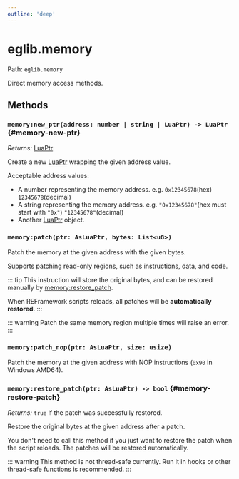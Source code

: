 ```yaml
---
outline: 'deep'
---
```


# eglib.memory

Path: `eglib.memory`

Direct memory access methods.

## Methods

### `memory:new_ptr(address: number | string | LuaPtr) -> LuaPtr` {#memory-new-ptr}

*Returns:* [LuaPtr](/objects/luaptr)

Create a new [LuaPtr](/objects/luaptr) wrapping the given address value.

Acceptable address values:

- A number representing the memory address. e.g. `0x12345678`(hex) `12345678`(decimal)
- A string representing the memory address. e.g. `"0x12345678"`(hex must start with `"0x"`) `"12345678"`(decimal)
- Another [LuaPtr](/objects/luaptr) object.

### `memory:patch(ptr: AsLuaPtr, bytes: List<u8>)`

Patch the memory at the given address with the given bytes.

Supports patching read-only regions, such as instructions, data, and code.

::: tip
This instruction will store the original bytes, and can be restored manually by [memory:restore_patch](#memory-restore-patch).

When REFramework scripts reloads, all patches will be **automatically restored**.
:::

::: warning
Patch the same memory region multiple times will raise an error.
:::

### `memory:patch_nop(ptr: AsLuaPtr, size: usize)`

Patch the memory at the given address with NOP instructions (`0x90` in Windows AMD64).

### `memory:restore_patch(ptr: AsLuaPtr) -> bool` {#memory-restore-patch}

*Returns:* `true` if the patch was successfully restored.

Restore the original bytes at the given address after a patch.

You don't need to call this method if you just want to restore the patch when the script reloads. The patches will be restored automatically.

::: warning
This method is not thread-safe currently. Run it in hooks or other thread-safe functions is recommended.
:::
